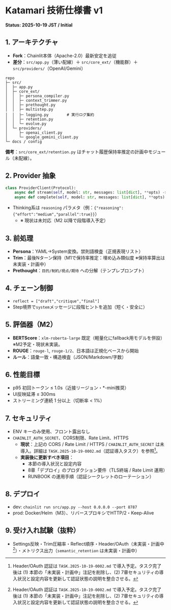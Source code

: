 # Katamari 技術仕様書 v1
**Status: 2025-10-19 JST / Initial**

## 1. アーキテクチャ
- **Fork**：Chainlit本体（Apache-2.0）最新安定を追従
- **差分**：`src/app.py`（薄い配線）＋ `src/core_ext/`（機能群）＋ `src/providers/`（OpenAI/Gemini）
```
repo
├─ src/
│  ├─ app.py
│  ├─ core_ext/
│  │  ├─ persona_compiler.py
│  │  ├─ context_trimmer.py
│  │  ├─ prethought.py
│  │  ├─ multistep.py
│  │  ├─ logging.py        # 実行ログ集約
│  │  ├─ retention.py
│  │  └─ evolve.py
│  └─ providers/
│     ├─ openai_client.py
│     └─ google_gemini_client.py
└─ docs / config
```

**備考**：`src/core_ext/retention.py` はチャット履歴保持率推定の計画中モジュール（未配線）。

## 2. Provider 抽象
```python
class ProviderClient(Protocol):
    async def stream(self, model: str, messages: list[dict], **opts) -> AsyncIterator[str]: ...
    async def complete(self, model: str, messages: list[dict], **opts) -> str: ...
```
- Thinking系は `reasoning` パラメタ（例：`{"reasoning":{"effort":"medium","parallel":true}}`）
  - ※ 現状は未対応（M2 以降で段階導入予定）

## 3. 前処理
- **Persona**：YAML→System変換。禁則語検査（正規表現リスト）
- **Trim**：最後Nターン保持（M1で保持率推定：埋め込み類似度 ※保持率算出は未実装・計画中）
- **Prethought**：`目的/制約/視点/期待` への分解（テンプレプロンプト）

## 4. チェーン制御
- `reflect = ["draft","critique","final"]`
- Step境界で`system`メッセージに段階ヒントを追加（短く・安全に）

## 5. 評価器（M2）
- **BERTScore**：`xlm-roberta-large` 既定（軽量化にfallback用モデルを併設）※M2予定・現状未実装。
- **ROUGE**：`rouge-l`, `rouge-1/2`、日本語は正規化ベースから開始
- **ルール**：語彙一致・構造検査（JSON/Markdown/字数）

## 6. 性能目標
- p95 初回トークン ≤ 1.0s（近接リージョン・*-mini推奨）
- UI反映延滞 ≤ 300ms
- ストリーミング連続 1 分以上（切断率 < 1%）

## 7. セキュリティ
- ENV キーのみ使用、フロント露出なし
- `CHAINLIT_AUTH_SECRET`、CORS制限、Rate Limit、HTTPS
  - **現状**：上記の CORS / Rate Limit / HTTPS / `CHAINLIT_AUTH_SECRET` は未導入。詳細は `TASK.2025-10-19-0002.md`（認証導入タスク）を参照[^oauth-task]。
  - **実装後に更新すべき項目**：
    - 本節の導入状況と設定内容
    - 8章「デプロイ」のプロダクション要件（TLS終端 / Rate Limit 運用）
    - RUNBOOK の運用手順（認証シークレットのローテーション）

## 8. デプロイ
- dev: `chainlit run src/app.py --host 0.0.0.0 --port 8787`
- prod: Docker/Helm（M3）、リバースプロキシでHTTP/2・Keep-Alive

## 9. 受け入れ試験（抜粋）
- Settings反映・Trim圧縮率・Reflect順序・Header/OAuth（未実装・計画中[^oauth-task]）・メトリクス出力（`semantic_retention` は未実装・計画中）

[^oauth-task]: Header/OAuth 認証は `TASK.2025-10-19-0002.md` で導入予定。タスク完了後は (1) 本節の「未実装・計画中」注記を削除し、(2) 7章セキュリティの導入状況と設定内容を更新して認証状態の説明を整合させる。
